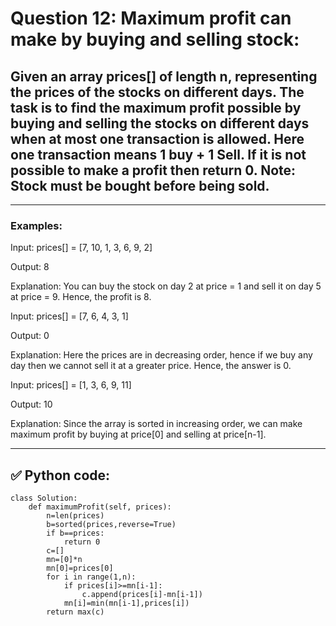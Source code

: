 # Question 12: Maximum profit can make by buying and selling stock:

## Given an array prices[] of length n, representing the prices of the stocks on different days. The task is to find the maximum profit possible by buying and selling the stocks on different days when at most one transaction is allowed. Here one transaction means 1 buy + 1 Sell. If it is not possible to make a profit then return 0. Note: Stock must be bought before being sold.

---
### Examples:
Input: prices[] = [7, 10, 1, 3, 6, 9, 2]

Output: 8

Explanation: You can buy the stock on day 2 at price = 1 and sell it on day 5 at price = 9. Hence, the profit is 8.

Input: prices[] = [7, 6, 4, 3, 1]

Output: 0 

Explanation: Here the prices are in decreasing order, hence if we buy any day then we cannot sell it at a greater price. Hence, the answer is 0.

Input: prices[] = [1, 3, 6, 9, 11]

Output: 10 

Explanation: Since the array is sorted in increasing order, we can make maximum profit by buying at price[0] and selling at price[n-1].

---
## ✅ Python code:

```
class Solution:
    def maximumProfit(self, prices):
        n=len(prices)
        b=sorted(prices,reverse=True)
        if b==prices:
            return 0
        c=[]
        mn=[0]*n
        mn[0]=prices[0]
        for i in range(1,n):
            if prices[i]>=mn[i-1]:
                c.append(prices[i]-mn[i-1])
            mn[i]=min(mn[i-1],prices[i])
        return max(c)
```

